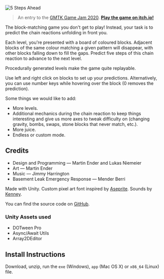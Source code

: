 ![5 Steps Ahead](logo-cover.png)

> An entry to the [GMTK Game Jam 2020](https://itch.io/jam/gmtk-2020/). [**Play the game on itch.io!**](https://menderbug.itch.io/5-steps-ahead)

The block-matching game you don't get to play! Instead, your task is to predict the chain reactions unfolding in front you.

Each level, you're presented with a board of coloured blocks. Adjacent blocks of the same colour matching a given pattern will disappear, with other blocks falling down to fill the gaps. Predict five steps of this chain reaction to advance to the next level.

Procedurally generated levels make the game quite replayable.

Use left and right click on blocks to set up your predictions. Alternatively, you can use number keys while hovering over the block (0 removes the prediction).

Some things we would like to add:

- More levels.
- Additional mechanics during the chain reaction to keep things interesting and give us more axes to tweak difficulty on (changing gravity, bombs, swaps, stone blocks that never match, etc.).
- More juice.
- Endless or custom mode.

## Credits

- Design and Programming — Martin Ender and Lukas Niemeier
- Art — Martin Ender
- Music — Jimmy Harrington
- Basement Leak Emergency Response — Mender Berri

Made with Unity. ​Custom pixel art font inspired by [Aseprite​​](https://github.com/aseprite/aseprite/tree/master/data/fonts). Sounds by [Kenney​​​](http://www.kenney.nl/).

You can find the source code on [GitHub​](https://github.com/m-ender/gmtk-game-jam-2020).

### Unity Assets used

- DOTween Pro
- Async/Await Utils
- Array2DEditor


## Install Instructions

Download, unzip, run the `exe` (Windows), `app` (Mac OS X) or `x86_64` (Linux) file.
